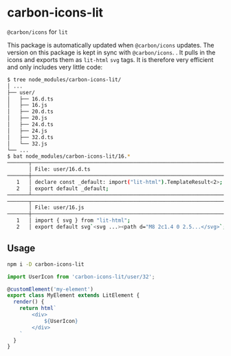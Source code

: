 # carbon-icons-lit

`@carbon/icons` for `lit`

This package is automatically updated when `@carbon/icons` updates. The version on this package is kept in sync with `@carbon/icons`.
. It pulls in the icons and exports them as `lit-html` `svg` tags. 
It is therefore very efficient and only includes very little code:

```bash
$ tree node_modules/carbon-icons-lit/
│ ...
├── user/ 
│   ├── 16.d.ts
│   ├── 16.js
│   ├── 20.d.ts
│   ├── 20.js
│   ├── 24.d.ts
│   ├── 24.js
│   ├── 32.d.ts
│   └── 32.js
└── ...
$ bat node_modules/carbon-icons-lit/16.*
───────┬───────────────────────────────────────────────────────────────
       │ File: user/16.d.ts
───────┼───────────────────────────────────────────────────────────────
   1   │ declare const _default: import("lit-html").TemplateResult<2>;
   2   │ export default _default;
───────┴───────────────────────────────────────────────────────────────
───────┬───────────────────────────────────────────────────────────────
       │ File: user/16.js
───────┼───────────────────────────────────────────────────────────────
   1   │ import { svg } from "lit-html";
   2   │ export default svg`<svg ...><path d="M8 2c1.4 0 2.5...</svg>`;
```

## Usage

```bash
npm i -D carbon-icons-lit
```

```js
import UserIcon from 'carbon-icons-lit/user/32';

@customElement('my-element')
export class MyElement extends LitElement {
  render() {
    return html`
        <div>
            ${UserIcon}
        </div>
    `
  }
}
```

